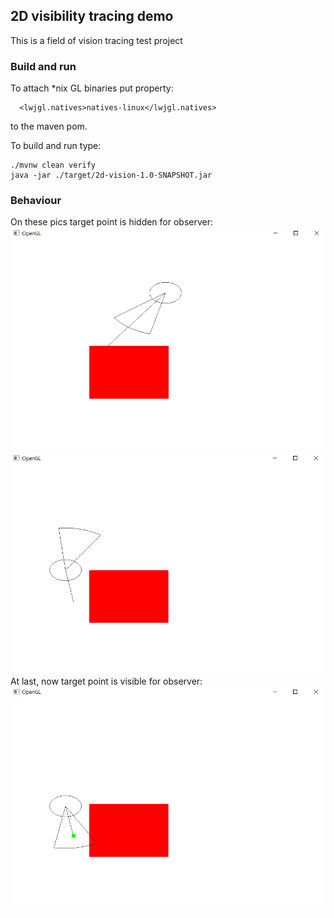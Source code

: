 ## 2D visibility tracing demo

This is a field of vision tracing test project

### Build and run

To attach *nix GL binaries put property:
```
  <lwjgl.natives>natives-linux</lwjgl.natives>
```
to the maven pom.

To build and run type:
```
./mvnw clean verify
java -jar ./target/2d-vision-1.0-SNAPSHOT.jar
```

### Behaviour

On these pics target point is hidden for observer:
![hidden.png](hidden.png)
![hidden2.png](hidden2.png)
At last, now target point is visible for observer: 
![visible.png](visible.png)
